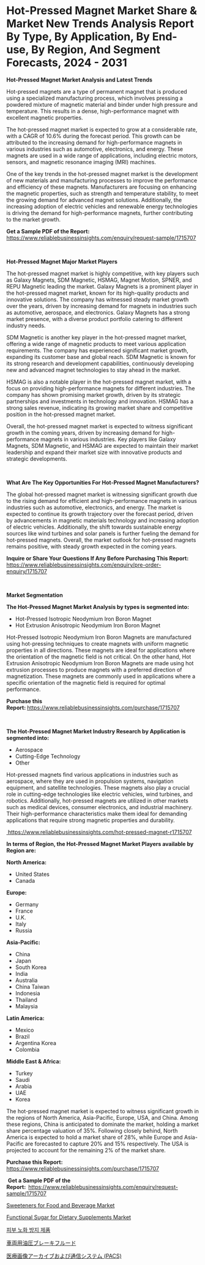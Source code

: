 <p><h1>Hot-Pressed Magnet Market Share & Market New Trends Analysis Report By Type, By Application, By End-use, By Region, And Segment Forecasts, 2024 - 2031</h1></p><p><strong>Hot-Pressed Magnet Market Analysis and Latest Trends</strong></p>
<p><p>Hot-pressed magnets are a type of permanent magnet that is produced using a specialized manufacturing process, which involves pressing a powdered mixture of magnetic material and binder under high pressure and temperature. This results in a dense, high-performance magnet with excellent magnetic properties.</p><p>The hot-pressed magnet market is expected to grow at a considerable rate, with a CAGR of 10.6% during the forecast period. This growth can be attributed to the increasing demand for high-performance magnets in various industries such as automotive, electronics, and energy. These magnets are used in a wide range of applications, including electric motors, sensors, and magnetic resonance imaging (MRI) machines.</p><p>One of the key trends in the hot-pressed magnet market is the development of new materials and manufacturing processes to improve the performance and efficiency of these magnets. Manufacturers are focusing on enhancing the magnetic properties, such as strength and temperature stability, to meet the growing demand for advanced magnet solutions. Additionally, the increasing adoption of electric vehicles and renewable energy technologies is driving the demand for high-performance magnets, further contributing to the market growth.</p></p>
<p><strong>Get a Sample PDF of the Report:&nbsp;</strong> <a href="https://www.reliablebusinessinsights.com/enquiry/request-sample/1715707">https://www.reliablebusinessinsights.com/enquiry/request-sample/1715707</a></p>
<p>&nbsp;</p>
<p><strong>Hot-Pressed Magnet Major Market Players</strong></p>
<p><p>The hot-pressed magnet market is highly competitive, with key players such as Galaxy Magnets, SDM Magnetic, HSMAG, Magnet Motion, SPNER, and REPU Magnetic leading the market. Galaxy Magnets is a prominent player in the hot-pressed magnet market, known for its high-quality products and innovative solutions. The company has witnessed steady market growth over the years, driven by increasing demand for magnets in industries such as automotive, aerospace, and electronics. Galaxy Magnets has a strong market presence, with a diverse product portfolio catering to different industry needs.</p><p>SDM Magnetic is another key player in the hot-pressed magnet market, offering a wide range of magnetic products to meet various application requirements. The company has experienced significant market growth, expanding its customer base and global reach. SDM Magnetic is known for its strong research and development capabilities, continuously developing new and advanced magnet technologies to stay ahead in the market.</p><p>HSMAG is also a notable player in the hot-pressed magnet market, with a focus on providing high-performance magnets for different industries. The company has shown promising market growth, driven by its strategic partnerships and investments in technology and innovation. HSMAG has a strong sales revenue, indicating its growing market share and competitive position in the hot-pressed magnet market.</p><p>Overall, the hot-pressed magnet market is expected to witness significant growth in the coming years, driven by increasing demand for high-performance magnets in various industries. Key players like Galaxy Magnets, SDM Magnetic, and HSMAG are expected to maintain their market leadership and expand their market size with innovative products and strategic developments.</p></p>
<p>&nbsp;</p>
<p><strong>What Are The Key Opportunities For Hot-Pressed Magnet Manufacturers?</strong></p>
<p><p>The global hot-pressed magnet market is witnessing significant growth due to the rising demand for efficient and high-performance magnets in various industries such as automotive, electronics, and energy. The market is expected to continue its growth trajectory over the forecast period, driven by advancements in magnetic materials technology and increasing adoption of electric vehicles. Additionally, the shift towards sustainable energy sources like wind turbines and solar panels is further fueling the demand for hot-pressed magnets. Overall, the market outlook for hot-pressed magnets remains positive, with steady growth expected in the coming years.</p></p>
<p><strong>Inquire or Share Your Questions If Any Before Purchasing This Report:</strong> <a href="https://www.reliablebusinessinsights.com/enquiry/pre-order-enquiry/1715707">https://www.reliablebusinessinsights.com/enquiry/pre-order-enquiry/1715707</a></p>
<p>&nbsp;</p>
<p><strong>Market Segmentation</strong></p>
<p><strong>The Hot-Pressed Magnet Market Analysis by types is segmented into:</strong></p>
<p><ul><li>Hot-Pressed Isotropic Neodymium Iron Boron Magnet</li><li>Hot Extrusion Anisotropic Neodymium Iron Boron Magnet</li></ul></p>
<p><p>Hot-Pressed Isotropic Neodymium Iron Boron Magnets are manufactured using hot-pressing techniques to create magnets with uniform magnetic properties in all directions. These magnets are ideal for applications where the orientation of the magnetic field is not critical. On the other hand, Hot Extrusion Anisotropic Neodymium Iron Boron Magnets are made using hot extrusion processes to produce magnets with a preferred direction of magnetization. These magnets are commonly used in applications where a specific orientation of the magnetic field is required for optimal performance.</p></p>
<p><strong>Purchase this Report:&nbsp;</strong><a href="https://www.reliablebusinessinsights.com/purchase/1715707">https://www.reliablebusinessinsights.com/purchase/1715707</a></p>
<p>&nbsp;</p>
<p><strong>The Hot-Pressed Magnet Market Industry Research by Application is segmented into:</strong></p>
<p><ul><li>Aerospace</li><li>Cutting-Edge Technology</li><li>Other</li></ul></p>
<p><p>Hot-pressed magnets find various applications in industries such as aerospace, where they are used in propulsion systems, navigation equipment, and satellite technologies. These magnets also play a crucial role in cutting-edge technologies like electric vehicles, wind turbines, and robotics. Additionally, hot-pressed magnets are utilized in other markets such as medical devices, consumer electronics, and industrial machinery. Their high-performance characteristics make them ideal for demanding applications that require strong magnetic properties and durability.</p></p>
<p><a href="https://www.reliablebusinessinsights.com/hot-pressed-magnet-r1715707">&nbsp;https://www.reliablebusinessinsights.com/hot-pressed-magnet-r1715707</a></p>
<p><strong>In terms of Region, the Hot-Pressed Magnet Market Players available by Region are:</strong></p>
<p>
    <p> <strong> North America: </strong>
        <ul>
            <li>United States</li>
            <li>Canada</li>
        </ul>
        </p> 
    <p> <strong> Europe: </strong>
        <ul>
            <li>Germany</li>
            <li>France</li>
            <li>U.K.</li>
            <li>Italy</li>
            <li>Russia</li>
        </ul>
        </p> 
    <p> <strong> Asia-Pacific: </strong>
        <ul>
            <li>China</li>
            <li>Japan</li>
            <li>South Korea</li>
            <li>India</li>
            <li>Australia</li>
            <li>China Taiwan</li>
            <li>Indonesia</li>
            <li>Thailand</li>
            <li>Malaysia</li>
        </ul>
        </p> 
    <p> <strong> Latin America: </strong>
        <ul>
            <li>Mexico</li>
            <li>Brazil</li>
            <li>Argentina Korea</li>
            <li>Colombia</li>
        </ul>
        </p> 
    <p> <strong> Middle East & Africa: </strong>
        <ul>
            <li>Turkey</li>
            <li>Saudi</li>
            <li>Arabia</li>
            <li>UAE</li>
            <li>Korea</li>
        </ul>
    </p>
    </p>
<p><p>The hot-pressed magnet market is expected to witness significant growth in the regions of North America, Asia-Pacific, Europe, USA, and China. Among these regions, China is anticipated to dominate the market, holding a market share percentage valuation of 35%. Following closely behind, North America is expected to hold a market share of 28%, while Europe and Asia-Pacific are forecasted to capture 20% and 15% respectively. The USA is projected to account for the remaining 2% of the market share.</p></p>
<p><strong>Purchase this Report: </strong><a href="https://www.reliablebusinessinsights.com/purchase/1715707">https://www.reliablebusinessinsights.com/purchase/1715707</a></p>
<p>&nbsp;<strong>Get a Sample PDF of the Report:&nbsp;&nbsp;</strong><a href="https://www.reliablebusinessinsights.com/enquiry/request-sample/1715707">https://www.reliablebusinessinsights.com/enquiry/request-sample/1715707</a></p>
<p><strong></strong></p>
<p><p><a href="https://github.com/timeliteaut/Market-Research-Report-List-3/blob/main/sweeteners-for-food-and-beverage-market.md">Sweeteners for Food and Beverage Market</a></p><p><a href="https://github.com/seekum/Market-Research-Report-List-3/blob/main/functional-sugar-for-dietary-supplements-market.md">Functional Sugar for Dietary Supplements Market</a></p><p><a href="https://github.com/akzkkws047661437/Market-Research-Report-List-2/blob/main/2418943107769.md">피부 노화 방지 제품</a></p><p><a href="https://github.com/CieloStamm/Market-Research-Report-List-1/blob/main/6287711113665.md">車両用油圧ブレーキフルード</a></p><p><a href="https://github.com/KenyonJohns/Market-Research-Report-List-1/blob/main/5950461113666.md">医療画像アーカイブおよび通信システム (PACS)</a></p></p>